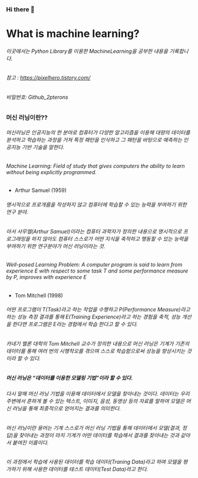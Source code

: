 ### Hi there 👋

<!--
**pterons/pterons** is a ✨ _special_ ✨ repository because its `README.md` (this file) appears on your GitHub profile.

Here are some ideas to get you started:

- 🔭 I’m currently working on ...
- 🌱 I’m currently learning ...
- 👯 I’m looking to collaborate on ...
- 🤔 I’m looking for help with ...
- 💬 Ask me about ...
- 📫 How to reach me: ...
- 😄 Pronouns: ...
- ⚡ Fun fact: ...
-->

# What is machine learning?
###### 이곳에서는 Python Library를 이용한 MachineLearning을 공부한 내용을 기록합니다.

###### 참고 : https://pixelhero.tistory.com/
###### 비밀번호: Github_2pterons

### 머신 러닝이란??

###### 머신러닝은 인공지능의 한 분야로 컴퓨터가 다양한 알고리즘을 이용해 대량의 데이터를 분석하고 학습하는 과정을 거쳐 특정 패턴을 인식하고 그 패턴을 바탕으로 예측하는 인공지능 기반 기술을 말한다.

###### Machine Learning: Field of study that gives computers the ability to learn without being explicitly programmed.
- Arthur Samuel (1959)

###### 명시적으로 프로개름을 작성하지 않고 컴퓨터에 학습할 수 있는 능력을 부여하기 위한 연구 분야.

###### 아서 사무엘(Arthur Samuel)이라는 컴퓨터 과학자가 정의한 내용으로 명시적으로 프로그래밍을 하지 않아도 컴퓨터 스스로가 어떤 지식을 축적하고 행동할 수 있는 능력을 부여하기 위한 연구분야가 머신 러닝이라는 것.

###### Well-posed Learning Problem: A computer program is said to learn from experience E with respect to some task T and some performance measure by P, improves with experience E
- Tom Mitchell (1998)

###### 어떤 프로그램이 T(Task)라고 하는 작업을 수행하고 P(Performance Measure)라고 하는 성능 측정 결과를 통해 E(Training Experience)라고 하는 경험을 축적, 성능 개선을 한다면 프로그램은 E라는 경험에서 학습 한다고 할 수 있다.

###### 카네기 멜론 대학의 Tom Mitchell 교수가 정의한 내용으로 머신 러닝은 기계가 기존의 데이터를 통해 여러 번의 시행착오를 겪으며 스스로 학습함으로써 성능을 향상시키는 것이라 할 수 있다.

##### 머신 러닝은 “데이터를 이용한 모델링 기법”이라 할 수 있다.
###### 다시 말해 머신 러닝 기법을 이용해 데이터에서 모델을 찾아내는 것이다. 데이터는 우리 주변에서 흔하게 볼 수 있는 텍스트, 이미지, 음성, 동영상 등의 자료를 말하여 모델은 머신 러닝을 통해 최종적으로 얻어지는 결과를 의미한다.

###### 머신 러닝이란 용어는 기계 스스로가 머신 러닝 기법을 통해 데이터에서 모델(결과, 정답)을 찾아내는 과정이 마치 기계가 어떤 데이터를 학습해서 결과를 찾아내는 것과 같아서 붙여진 이름이다.
###### 이 과정에서 학습에 사용된 데이터를 학습 데이터(Traning Data)라고 하며 모델을 평가하기 위해 사용한 데이터를 테스트 데이터(Test Data)라고 한다.
